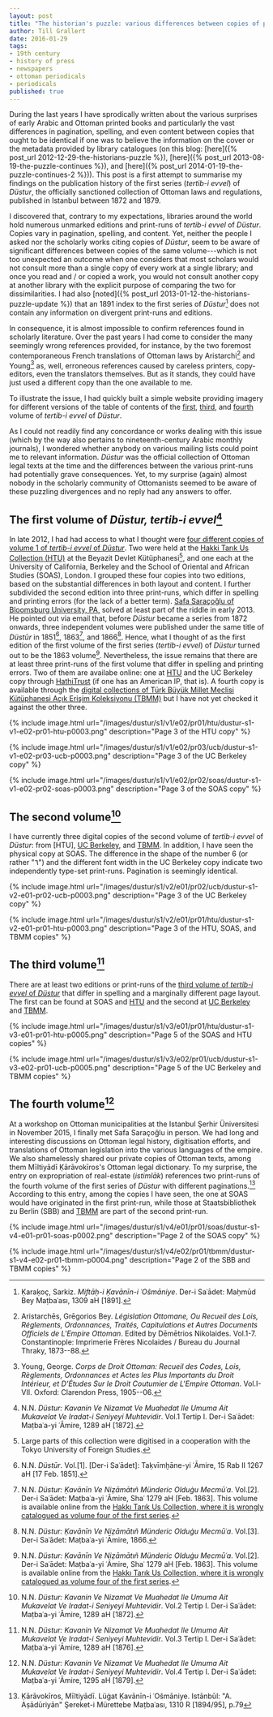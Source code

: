 ```yaml
---
layout: post
title: "The historian's puzzle: various differences between copies of printed periodicals that ought to be similar"
author: Till Grallert
date: 2016-01-29
tags:
- 19th century
- history of press
- newspapers
- ottoman periodicals
- periodicals
published: true
---
```


During the last years I have sprodically written about the various surprises of early Arabic and Ottoman printed books and particularly the vast differences in pagination, spelling, and even content between copies that ought to be identical if one was to believe the information on the cover or the metadata provided by library catalogues (on this blog: [here]({% post_url 2012-12-29-the-historians-puzzle %}), [here]({% post_url 2013-08-19-the-puzzle-continues %}), and [here]({% post_url 2014-01-19-the-puzzle-continues-2 %})). This post is a first attempt to summarise my findings on the publication history of the first series (*tertib-i evvel*) of *Düstur*, the officially sanctioned collection of Ottoman laws and regulations, published in Istanbul between 1872 and 1879.

I discovered that, contrary to my expectations, libraries around the world hold numerous unmarked editions and print-runs of *tertib-i evvel* of *Düstur*. Copies vary in pagination, spelling, and content. Yet, neither the people I asked nor the scholarly works citing copies of *Düstur*, seem to be aware of significant differences between copies of the same volume---which is not too unexpected an outcome when one considers that most scholars would not consult more than a single copy of every work at a single library; and once you read and / or copied a work, you would not consult another copy at another library with the explicit purpose of comparing the two for dissimilarities. I had also [noted]({% post_url 2013-01-12-the-historians-puzzle-update %}) that an 1891 index to the first series of *Düstur*[^3] does not contain any information on divergent print-runs and editions.

[^3]:Ḳaraḳoç, Sarkiz. *Miftāḥ-i Ḳavānīn-i ʿOŝmāniye*. Der-i Saʿādet: Maḥmūd Bey Maṭbaʿası, 1309 aH [1891].

In consequence, it is almost impossible to confirm references found in scholarly literature. Over the past years I had come to consider the many seemingly wrong references provided, for instance, by the two foremost contemporaneous French translations of Ottoman laws by Aristarchi[^1] and Young[^2] as, well, erroneous references caused by careless printers, copy-editors, even the translators themselves. But as it stands, they could have just used a different copy than the one available to me.

[^1]:Aristarchēs, Grēgorios Bey. *Législation Ottomane, Ou Recueil des Lois, Réglements, Ordonnances, Traités, Capitulations et Autres Documents Officiels de L'Empire Ottoman*. Edited by Dēmētrios Nikolaides. Vol.1-7. Constantinople: Imprimerie Frères Nicolaides / Bureau du Journal Thraky, 1873--88.
[^2]:Young, George. *Corps de Droit Ottoman: Recueil des Codes, Lois, Règlements, Ordonnances et Actes les Plus Importants du Droit Intérieur, et D'Études Sur le Droit Coutumier de L'Empire Ottoman*. Vol.I-VII. Oxford: Clarendon Press, 1905--06.

To illustrate the issue, I had quickly built a simple website providing imagery for different versions of the table of contents of the
<a href="http://sitzextase.de/dustur/dustur-v01.html" target="_blank">first</a>, <a href="http://sitzextase.de/dustur/dustur-v03.html" target="_blank">third</a>, and <a href="http://sitzextase.de/dustur/dustur-v04.html" target="_blank">fourth</a> volume of *tertib-i evvel* of *Düstur*. 

As I could not readily find any concordance or works dealing with this issue (which by the way also pertains to nineteenth-century Arabic monthly journals), I wondered whether anybody on various mailing lists could point me to relevant information. *Düstur* was the official collection of Ottoman legal texts at the time and the differences between the various print-runs had potentially grave consequences. Yet, to my surprise (again) almost nobody in the scholarly community of Ottomanists seemed to be aware of these puzzling divergences and no reply had any answers to offer.

## The first volume of *Düstur, tertib-i evvel*[^8]

[^8]:N.N. *Düstur: Kavanin Ve Nizamat Ve Muahedat Ile Umuma Ait Mukavelat Ve Iradat-i Seniyeyi Muhtevidir*. Vol.1 Tertip I. Der-i Saʿādet: Maṭbaʿa-yi ʿĀmire, 1289 aH [1872].

In late 2012, I had had access to what I thought were <a href="http://sitzextase.de/dustur/dustur-v01.html" target="_blank">four different copies of volume 1 of *tertib-i evvel* of *Düstur*</a>. Two were held at the [Hakki Tarık Us Collection (HTU)](http://www.tufs.ac.jp/common/fs/asw/tur/htu/) at the Beyazit Devlet Kütüphanesi[^4], and one each at the University of California, Berkeley and the School of Oriental and African Studies (SOAS), London. I grouped these four copies into two editions, based on the substantial differences in both layout and content. I further subdivided the second edition into three print-runs, which differ in spelling and printing errors (for the lack of a better term).
[Safa Saraçoğlu of Bloomsburg University, PA,](http://www.bloomu.edu/saracoglu) solved at least part of the riddle in early 2013. He pointed out via email that, before *Düstur* became a series from 1872 onwards, three independent volumes were published under the same title of *Düstūr* in 1851[^5], 1863[^6], and 1866[^7].  Hence, what I thought of as the first edition of the first volume of the first series (*tertib-i evvel*) of *Düstur* turned out to be the 1863 volume[^6]. Nevertheless, the issue remains that there are at least three print-runs of the first volume that differ in spelling and printing errors. Two of them are availabe online: one at [HTU](http://www.tufs.ac.jp/common/fs/asw/tur/htu/data/HTU0576-01/index.djvu) and the UC Berkeley copy through [HathiTrust](http://hdl.handle.net/2027/uc1.b3094979) (if one has an American IP, that is). A fourth copy is available through the [digital collections of Türk Büyük Millet Meclisi Kütüphanesi Açık Erişim Koleksiyonu (TBMM)](http://acikerisim.tbmm.gov.tr:8080/xmlui/bitstream/handle/11543/67/199609231-c1.pdf) but I have not yet checked it against the other three.

<!-- appart from the apparent misprint of the last page number on p.3 in the HTU copy, I could immediately confirm my old claim of differences in spelling of between the UCB and SOAS copies. -->

<!-- ![Page 3 of the HTU copy]({{site.baseurl}}/images/dustur/s1/v1/e02/pr01/htu/dustur-s1-v1-e02-pr01-htu-p0003.png) -->

{% include image.html url="/images/dustur/s1/v1/e02/pr01/htu/dustur-s1-v1-e02-pr01-htu-p0003.png" description="Page 3 of the HTU copy" %}

{% include image.html url="/images/dustur/s1/v1/e02/pr03/ucb/dustur-s1-v1-e02-pr03-ucb-p0003.png" description="Page 3 of the UC Berkeley copy" %}

{% include image.html url="/images/dustur/s1/v1/e02/pr02/soas/dustur-s1-v1-e02-pr02-soas-p0003.png" description="Page 3 of the SOAS copy" %}

[^4]:Large parts of this collection were digitised in a cooperation with the Tokyo University of Foreign Studies.
[^5]:N.N. *Düstūr*. Vol.[1]. [Der-i Saʿādet]: Taḳvīmḫāne-yi ʿĀmire, 15 Rab II 1267 aH [17 Feb. 1851].
[^6]:N.N. *Düstur: Ḳavānīn Ve Niẓāmātıñ Münderic Olduġu Mecmūʿa*. Vol.[2]. Der-i Saʿādet: Maṭbaʿa-yi ʿĀmire, Shaʿ 1279 aH [Feb. 1863]. This volume is available online from the [Hakkı Tarık Us Collection, where it is wrongly catalogued as volume four of the first series](http://www.tufs.ac.jp/common/fs/asw/tur/htu/data/HTU0576-06/index.djvu).
[^7]:N.N. *Düstur: Ḳavānīn Ve Niẓāmātıñ Münderic Olduġu Mecmūʿa*. Vol.[3]. Der-i Saʿādet: Maṭbaʿa-yi ʿĀmire, 1866.

## The second volume[^11]

[^11]:N.N. *Düstur: Kavanin Ve Nizamat Ve Muahedat Ile Umuma Ait Mukavelat Ve Iradat-i Seniyeyi Muhtevidir*. Vol.2 Tertip I. Der-i Saʿādet: Maṭbaʿa-yi ʿĀmire, 1289 aH [1872].

I have currently three digital copies of the second volume of *tertib-i evvel* of *Düstur*: from [HTU], [UC Berkeley](http://hdl.handle.net/2027/uc1.b3094980), and [TBMM](http://acikerisim.tbmm.gov.tr:8080/xmlui/bitstream/handle/11543/67/199609234-c2.pdf). In addition, I have seen the physical copy at SOAS. The difference in the shape of the number 6 (or rather "٦") and the different font width in the UC Berkeley copy indicate two independently type-set print-runs. Pagination is seemingly identical.

{% include image.html url="/images/dustur/s1/v2/e01/pr02/ucb/dustur-s1-v2-e01-pr02-ucb-p0003.png" description="Page 3 of the UC Berkeley copy" %}

{% include image.html url="/images/dustur/s1/v2/e01/pr01/htu/dustur-s1-v2-e01-pr01-htu-p0003.png" description="Page 3 of the HTU, SOAS, and TBMM copies" %}



## The third volume[^12]

[^12]:N.N. *Düstur: Kavanin Ve Nizamat Ve Muahedat Ile Umuma Ait Mukavelat Ve Iradat-i Seniyeyi Muhtevidir*. Vol.3 Tertip I. Der-i Saʿādet: Maṭbaʿa-yi ʿĀmire, 1289 aH [1876].

There are at least two editions or print-runs of the <a href="http://sitzextase.de/dustur/dustur-v03.html" target="_blank">third volume of *tertib-i evvel* of *Düstur*</a> that differ in spelling and a marginally different page layout. The first can be found at SOAS and [HTU](http://www.tufs.ac.jp/common/fs/asw/tur/htu/data/HTU0576-05/index.djvu) and the second at [UC Berkeley](http://hdl.handle.net/2027/uc1.b3094981) and [TBMM](http://acikerisim.tbmm.gov.tr:8080/xmlui/bitstream/handle/11543/67/199609242-c3.pdf).

{% include image.html url="/images/dustur/s1/v3/e01/pr01/htu/dustur-s1-v3-e01-pr01-htu-p0005.png" description="Page 5 of the SOAS and HTU copies" %}

{% include image.html url="/images/dustur/s1/v3/e02/pr01/ucb/dustur-s1-v3-e02-pr01-ucb-p0005.png" description="Page 5 of the UC Berkeley and TBMM copies" %}

## The fourth volume[^13]

[^13]:N.N. *Düstur: Kavanin Ve Nizamat Ve Muahedat Ile Umuma Ait Mukavelat Ve Iradat-i Seniyeyi Muhtevidir*. Vol.4 Tertip I. Der-i Saʿādet: Maṭbaʿa-yi ʿĀmire, 1295 aH [1879].

At a workshop on Ottoman municipalities at the Istanbul Şerhir Üniversitesi in November 2015, I finally met Safa Saraçoğlu in person. We had long and interesting discussions on Ottoman legal history, digitisation efforts, and translations of Ottoman legislation into the various languages of the empire. We also shamelessly shared our private copies of Ottoman texts, among them Mīltiyādī Ḳārāvokīros's Ottoman legal dictionary. To my surprise, the entry on expropriation of real-estate (*istimlāk*) references two print-runs of the fourth volume of the first series of *Düstur* with different paginations.[^10] According to this entry, among the copies I have seen, the one at SOAS would have originated in the first print-run, while those at Staatsbibliothek zu Berlin (SBB) and [TBMM](http://acikerisim.tbmm.gov.tr:8080/xmlui/bitstream/handle/11543/67/199609245-c4.pdf) are part of the second print-run.

{% include image.html url="/images/dustur/s1/v4/e01/pr01/soas/dustur-s1-v4-e01-pr01-soas-p0002.png" description="Page 2 of the SOAS copy" %}

{% include image.html url="/images/dustur/s1/v4/e02/pr01/tbmm/dustur-s1-v4-e02-pr01-tbmm-p0004.png" description="Page 2 of the SBB and TBMM copies" %}

[^10]:Ḳārāvokīros, Mīltiyādī. Lüġat Ḳavānīn-i ʿOŝmāniye. Istānbūl: "A. Aṣādūriyān" Şereket-i Mürettebe Maṭbaʿası, 1310 R [1894/95], p.79

<!-- Malik Sharif provides a great introduction to the history of *Düstur* in his recent book -->

<!-- Türk Büyük Millet Meclisi Kütüphanesi Açık Erişim Koleksiyonu (TBMM) -->

